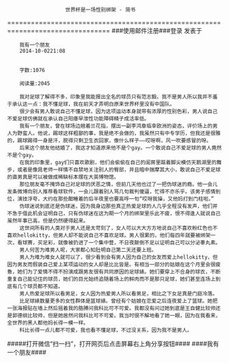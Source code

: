                        世界杯是一场性别绑架 - 简书
================================================================================
###使用邮件注册###登录        发表于


        
        我有一个朋友
        2014-10-0221:08


        字数:1076

        阅读量:2045

        我对足球了解得不多，印象里我能报出全名的球员只有范志毅。我不是男人所以我并不羞于承认这一点：我不懂足球，我在前天才弄明白原来世界杯里没有中国队。
        很少会有男人敢说自己不懂足球，因为这项运动本身就带有浓厚的性别色彩，男人说自己不爱足球仿佛就在承认自己阳痿早泄性功能障碍精子成活率低。
        我有一个朋友，曾在球场边翘着兰花指，摆出一副李鸿章临幸欧洲的姿态，评价场上的男人为野蛮人。他说，踢球这样粗鄙的事，我是绝不会做的，我虽然只有中专学历，但我还是很雅的，踢球踢得一身是汗，脱得只剩卫生衣回家，像什么样子——哎呀啊，风一吹要感冒的呀。
        后来这个朋友他结婚了，我这才知道原来他不是个gay。一个敢说自己不爱足球的男人竟然不是个gay。
        在我的印象里，gay们只喜欢歌剧，他们会偷偷在自己的闺房里踮着脚尖模仿天鹅湖里的舞步，或者是像晁老师一样情不自禁地关注别人的臀部，并且暗中揣摩其大小，敢说自己不爱足球的直男真是可以被做成稀缺标本摆在大英博物馆。
        那位朋友毫不掩饰自己对足球的厌恶之情，但前几天他也过了一把伪球迷的瘾。他一会儿发条微博向别人推荐看球软件，一会儿跟着别人骂几句裁判傻逼，忙得不亦乐乎。该男子感情到位，演技浮夸，大约在那些酣睡着的后半夜里也要高呼一句“哎呀我操，又他妈打到门柱啦。”
        伪球迷说到底还是伪球迷，因为我身边那些真正热爱足球的人几乎全程没有发声，他们并不急于借此机会证明自己，只有伪球迷在这为期一个月的绑架里乐此不疲，恨不得逢人就说自己虽然年事已高，但是仍然硬得起来。
        这世间所有的人类对于男人还是太苛刻了，女人可以大大方方地说自己不喜欢粉红色也不喜欢hellokitty，但男人却不能说自己不喜欢足球。男人很累的，他们每四年就要被绑架一次，看球赛，买足彩，就像被扔进了一个集中营，不日夜颠倒不足以证明自己可以分泌睾丸素。
        男人何苦为难男人呢，大家都心知肚明自己第二天还要上班。
        男人为难为难女人就可以了，很少看到会有男人因为自己的女友而爱上hellokitty，但因为男友而假装自己爱上某项运动的女人却是比比皆是。有相当一部分的姑娘在这个月里会很疲惫，她们为了爱情不得不扮演成跟男友很有共同原因的足球婊。她们要穿上不合身的球衣，不断重复自己能记住的球员，她们的目光始终追随着场上的鲜肉而不是那只足球，她们甚至连场上到底有几个球员都不知道。
        男人热爱足球所以看男足，女人因为热爱男人所以看男足，相比之下女足真是门庭冷落。
        比足球婊数量更多的女性群体是篮球婊。曾经有个姑娘在恋爱之后连夜爱上了篮球。她把一张海报贴在墙上然后摇着我的胳膊问我科比可不可爱。我都没有问过她到底是王自健比较帅还是郭德纲比较帅，但是她居然问我科比可不可爱。我当时很不解地看了她一眼，因为在我看来，全世界的黑人都他妈长得一模一样。
        科比长得一点儿都不可爱，我也看不懂足球，不过没关系，因为我不是男人。
#####打开微信“扫一扫”，打开网页后点击屏幕右上角分享按钮####
        ####我有一个朋友####
      